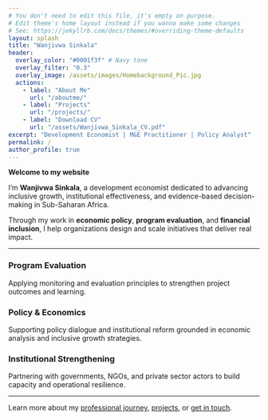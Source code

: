 ```yaml
---
# You don't need to edit this file, it's empty on purpose.
# Edit theme's home layout instead if you wanna make some changes
# See: https://jekyllrb.com/docs/themes/#overriding-theme-defaults
layout: splash
title: "Wanjivwa Sinkala"
header:
  overlay_color: "#0001f3f" # Navy tone
  overlay_filter: "0.3"
  overlay_image: /assets/images/Homebackground_Pic.jpg
  actions:
    - label: "About Me"
      url: "/aboutme/"
    - label: "Projects"
      url: "/projects/"
    - label: "Download CV"
      url: "/assets/Wanjivwa_Sinkala_CV.pdf"
excerpt: "Development Economist | M&E Practitioner | Policy Analyst"
permalink: /
author_profile: true
---
```


**Welcome to my website**

I’m **Wanjivwa Sinkala**, a development economist dedicated to advancing inclusive growth, institutional effectiveness, and evidence-based decision-making in Sub-Saharan Africa.

Through my work in **economic policy**, **program evaluation**, and **financial inclusion**, I help organizations design and scale initiatives that deliver real impact.

---

<div class="feature__wrapper">

<div class="feature__item">
  <h3> Program Evaluation</h3>
  <p>Applying monitoring and evaluation principles to strengthen project outcomes and learning.</p>
</div>

<div class="feature__item">
  <h3> Policy & Economics</h3>
  <p>Supporting policy dialogue and institutional reform grounded in economic analysis and inclusive growth strategies.</p>
</div>

<div class="feature__item">
  <h3> Institutional Strengthening</h3>
  <p>Partnering with governments, NGOs, and private sector actors to build capacity and operational resilience.</p>
</div>

</div>

---

Learn more about my 
[professional journey](/aboutme/), 
[projects](/projects/), or 
[get in touch](/contact/).
